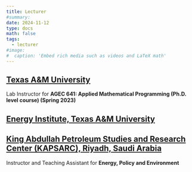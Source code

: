 ```yaml
---
title: Lecturer
#summary: 
date: 2024-11-12
type: docs
math: false
tags:
  - lecturer
#image:
#  caption: 'Embed rich media such as videos and LaTeX math'
---
```


## [Texas A&M University](https://agecon.tamu.edu) 
Lab Instructor for **AGEC 641: Applied Mathematical Programming (Ph.D. level course) (Spring 2023)**

## [Energy Institute, Texas A&M University](https://energy.tamu.edu/) 
## [King Abdullah Petroleum Studies and Research Center (KAPSARC), Riyadh, Saudi Arabia](https://www.kapsarc.org/)
Instructor and Teaching Assistant for **Energy, Policy and Environment**
